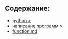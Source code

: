 
## Содержание:
- [python >](python.md)
- [написание программ >](writing_programs.md)
- [function.md](functions/function.md)